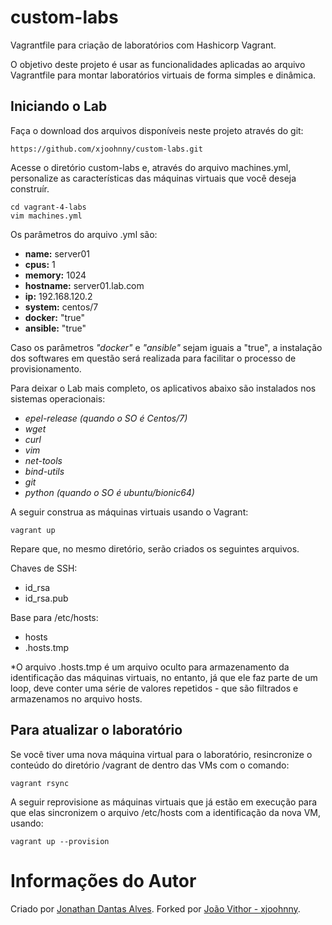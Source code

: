 # custom-labs

Vagrantfile para criação de laboratórios com Hashicorp Vagrant.

O objetivo deste projeto é usar as funcionalidades aplicadas ao arquivo Vagrantfile para montar laboratórios virtuais de forma simples e dinâmica.

## Iniciando o Lab

Faça o download dos arquivos disponíveis neste projeto através do git:

```
https://github.com/xjoohnny/custom-labs.git
```

Acesse o diretório custom-labs e, através do arquivo machines.yml, personalize as características das máquinas virtuais que você deseja construír.

```
cd vagrant-4-labs
vim machines.yml
```
Os parâmetros do arquivo .yml são:
- **name:** server01
- **cpus:** 1
- **memory:** 1024
- **hostname:** server01.lab.com
- **ip:** 192.168.120.2
- **system:** centos/7
- **docker:** "true"
- **ansible:** "true"

Caso os parâmetros *"docker"* e *"ansible"* sejam iguais a "true", a instalação dos softwares em questão será realizada para facilitar o processo de provisionamento.

Para deixar o Lab mais completo, os aplicativos abaixo são instalados nos sistemas operacionais:
- *epel-release (quando o SO é Centos/7)*
- *wget*
- *curl*
- *vim*
- *net-tools*
- *bind-utils*
- *git*
- *python (quando o SO é ubuntu/bionic64)*


A seguir construa as máquinas virtuais usando o Vagrant:

```
vagrant up
```

Repare que, no mesmo diretório, serão criados os seguintes arquivos.

Chaves de SSH:

* id_rsa
* id_rsa.pub

Base para /etc/hosts:

* hosts
* .hosts.tmp

*O arquivo .hosts.tmp é um arquivo oculto para armazenamento da identificação das máquinas virtuais, no entanto, já que ele faz parte de um loop, deve conter uma série de valores repetidos - que são filtrados e armazenamos no arquivo hosts.


## Para atualizar o laboratório

Se você tiver uma nova máquina virtual para o laboratório, resincronize o conteúdo do diretório /vagrant de dentro das VMs com o comando:

```
vagrant rsync
```

A seguir reprovisione as máquinas virtuais que já estão em execução para que elas sincronizem o arquivo /etc/hosts com a identificação da nova VM, usando:

```
vagrant up --provision
```

# Informações do Autor

Criado por [Jonathan Dantas Alves](https://www.linkedin.com/in/jonathandantasalves/).
Forked por [João Vithor - xjoohnny](https://www.linkedin.com/in/jvfogaca/).
